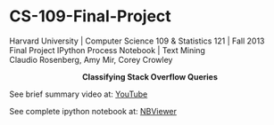 CS-109-Final-Project
====================

Harvard University | Computer Science 109 & Statistics 121 | Fall 2013 <br>
Final Project IPython Process Notebook | Text Mining <br>
Claudio Rosenberg, Amy Mir, Corey Crowley <br>


<center><b>Classifying Stack Overflow Queries </b></center>


<p>
See brief summary video at: <a href="http://youtu.be/FQ9_t87ik60">YouTube</a>
</p>

<p>
See complete ipython notebook at: <a href="http://nbviewer.ipython.org/github/GalaxyThinker/CS-109-Final-Project/blob/master/CS109FinalProject.ipynb">NBViewer</a>
</p>

